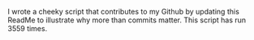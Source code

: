 I wrote a cheeky script that contributes to my Github by updating this ReadMe to illustrate why more than commits matter. This script has run 3559 times.